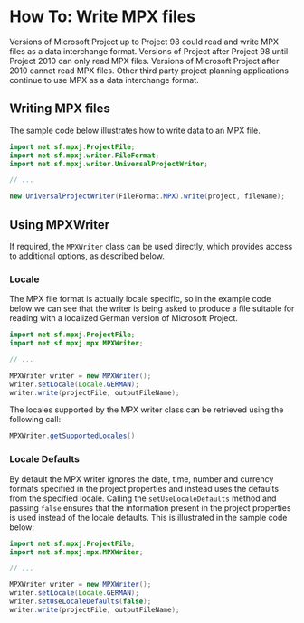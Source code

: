# How To: Write MPX files
Versions of Microsoft Project up to Project 98 could read and write MPX files as
a data interchange format. Versions of Project after Project 98 until Project
2010 can only read MPX files. Versions of Microsoft Project after 2010 cannot
read MPX files. Other third party project planning applications continue to use
MPX as a data interchange format.

## Writing MPX files
The sample code below illustrates how to write data to an MPX file.

```java
import net.sf.mpxj.ProjectFile;
import net.sf.mpxj.writer.FileFormat;
import net.sf.mpxj.writer.UniversalProjectWriter;

// ...

new UniversalProjectWriter(FileFormat.MPX).write(project, fileName);
```

## Using MPXWriter
If required, the `MPXWriter` class can be used directly, which provides access
to additional options, as described below.

### Locale
The MPX file format is actually locale specific, so in the example code below we
can see that the writer is being asked to produce a file suitable for reading
with a localized German version of Microsoft Project.


```java
import net.sf.mpxj.ProjectFile;
import net.sf.mpxj.mpx.MPXWriter;

// ...

MPXWriter writer = new MPXWriter();
writer.setLocale(Locale.GERMAN);
writer.write(projectFile, outputFileName);
```

The locales supported by the MPX writer class can be retrieved using
the following call:

```java
MPXWriter.getSupportedLocales()
```

### Locale Defaults
By default the MPX writer ignores the date, time, number and currency formats
specified in the project properties and instead uses the defaults from the
specified locale. Calling the `setUseLocaleDefaults` method and passing `false`
ensures that the information present in the project properties is used instead
of the locale defaults. This is illustrated in the sample code below:

```java
import net.sf.mpxj.ProjectFile;
import net.sf.mpxj.mpx.MPXWriter;

// ...

MPXWriter writer = new MPXWriter();
writer.setLocale(Locale.GERMAN);
writer.setUseLocaleDefaults(false);
writer.write(projectFile, outputFileName);
```
